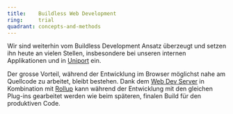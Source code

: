 ```yaml
---
title:    Buildless Web Development  
ring:     trial  
quadrant: concepts-and-methods
---
```


Wir sind weiterhin vom Buildless Development Ansatz überzeugt und setzen ihn heute an vielen Stellen, insbesondere bei
unseren internen Applikationen und in [Uniport][uniport] ein.

Der grosse Vorteil, während der Entwicklung im Browser möglichst nahe am Quellcode zu arbeitet, bleibt bestehen. Dank
dem [Web Dev Server][web-dev-server] in Kombination mit [Rollup][rollup] kann während der Entwicklung mit den gleichen
Plug-ins gearbeitet werden wie beim späteren, finalen Build für den produktiven Code.

[uniport]: https://uniport.ch/
[web-dev-server]: ../tools/web-dev-server.html
[rollup]: https://rollupjs.org/
